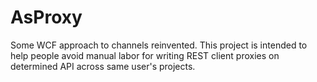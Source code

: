 # AsProxy
Some WCF approach to channels reinvented. This project is intended to help people avoid manual labor for writing REST client proxies on determined API across same user's projects.

